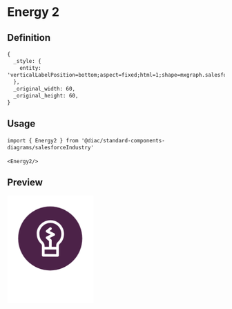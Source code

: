 # Energy 2

## Definition

```
{
  _style: { 
    entity: 'verticalLabelPosition=bottom;aspect=fixed;html=1;shape=mxgraph.salesforce.energy2;',
  },
  _original_width: 60,
  _original_height: 60,
}
```

## Usage

```
import { Energy2 } from '@diac/standard-components-diagrams/salesforceIndustry'

<Energy2/>
```

## Preview

<img src="./energy-2.png" width="200"/>
